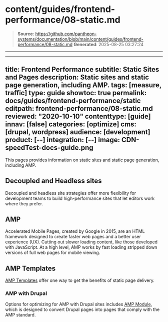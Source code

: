 # content/guides/frontend-performance/08-static.md

> **Source**: https://github.com/pantheon-systems/documentation/blob/main/content/guides/frontend-performance/08-static.md
> **Generated**: 2025-08-25 03:27:24

---

---
title: Frontend Performance
subtitle: Static Sites and Pages
description: Static sites and static page generation, including AMP.
tags: [measure, traffic]
type: guide
showtoc: true
permalink: docs/guides/frontend-performance/static
editpath: frontend-performance/08-static.md
reviewed: "2020-10-10"
contenttype: [guide]
innav: [false]
categories: [optimize]
cms: [drupal, wordpress]
audience: [development]
product: [--]
integration: [--]
image: CDN-speedTest-docs-guide.png
---

This pages provides information on static sites and static page generation, including AMP.

## Decoupled and Headless sites

Decoupled and headless site strategies offer more flexibility for development teams to build high-performance sites that let editors work where they prefer.

## AMP

Accelerated Mobile Pages, created by Google in 2015, are an HTML framework designed to create faster web pages and a better user experience (UX). Cutting out slower loading content, like those developed with JavaScript. At a high level, AMP works by fast loading stripped down versions of full web pages for mobile viewing.

## AMP Templates

[AMP Templates](https://amp.dev/documentation/templates/) offer one way to get the benefits of static page delivery.

### AMP with Drupal

Options for optimizing for AMP with Drupal sites includes [AMP Module](https://www.drupal.org/project/amp), which is designed to convert Drupal pages into pages that comply with the AMP standard.
